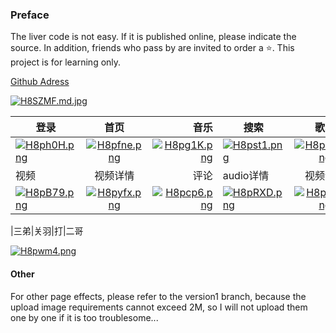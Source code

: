 ### Preface

The liver code is not easy. If it is published online, please indicate the source. In addition, friends who pass by are invited to order a :star:. This project is for learning only.



[Github Adress](https://github.com/ay192018/v3netease)

[![H8SZMF.md.jpg](https://s4.ax1x.com/2022/02/09/H8SZMF.md.jpg)](https://imgtu.com/i/H8SZMF)






登录|首页|音乐|搜索|歌单|mv|mv|mv
--|:--:|--:|--|:--:|--:|--:|--:
[![H8ph0H.png](https://s4.ax1x.com/2022/02/09/H8ph0H.png)](https://imgtu.com/i/H8ph0H)|[![H8pfne.png](https://s4.ax1x.com/2022/02/09/H8pfne.png)](https://imgtu.com/i/H8pfne)|[![H8pg1K.png](https://s4.ax1x.com/2022/02/09/H8pg1K.png)](https://imgtu.com/i/H8pg1K)|[![H8pst1.png](https://s4.ax1x.com/2022/02/09/H8pst1.png)](https://imgtu.com/i/H8pst1)|[![H8p26O.png](https://s4.ax1x.com/2022/02/09/H8p26O.png)](https://imgtu.com/i/H8p26O)
|视频|视频详情|评论|audio详情|视频评论|歌单详情
[![H8pB79.png](https://s4.ax1x.com/2022/02/09/H8pB79.png)](https://imgtu.com/i/H8pB79)|[![H8pyfx.png](https://s4.ax1x.com/2022/02/09/H8pyfx.png)](https://imgtu.com/i/H8pyfx)|[![H8pcp6.png](https://s4.ax1x.com/2022/02/09/H8pcp6.png)](https://imgtu.com/i/H8pcp6)|[![H8pRXD.png](https://s4.ax1x.com/2022/02/09/H8pRXD.png)](https://imgtu.com/i/H8pRXD)|[![H8paXF.png](https://s4.ax1x.com/2022/02/09/H8paXF.png)](https://imgtu.com/i/H8paXF)|[![H8pU6U.png](https://s4.ax1x.com/2022/02/09/H8pU6U.png)](https://imgtu.com/i/H8pU6U)



|三弟|关羽|打|二哥



[![H8pwm4.png](https://s4.ax1x.com/2022/02/09/H8pwm4.png)](https://imgtu.com/i/H8pwm4)










#### Other

For other page effects, please refer to the version1 branch, because the upload image requirements cannot exceed 2M, so I will not upload them one by one if it is too troublesome...
